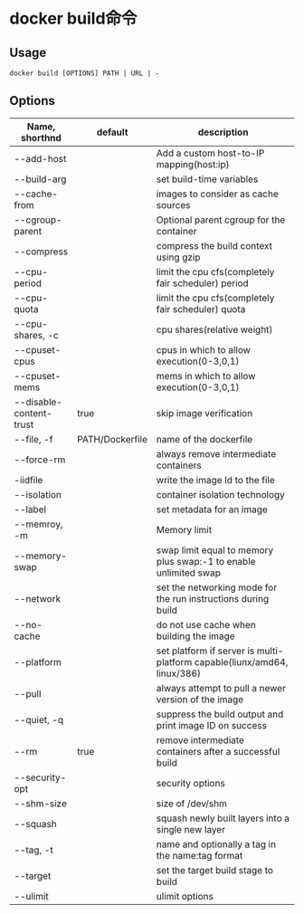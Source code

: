 # docker build命令
## Usage
```
docker build [OPTIONS] PATH | URL | -
```
## Options
|Name, shorthnd | default | description|
|---|---|---|
|--add-host||Add a custom host-to-IP mapping(host:ip)|
|--build-arg||set build-time variables|
|--cache-from ||images to consider as cache sources|
|--cgroup-parent||Optional parent cgroup for the container|
|--compress||compress the build context using gzip|
|--cpu-period||limit the cpu cfs(completely fair scheduler) period|
|--cpu-quota||limit the cpu cfs(completely fair scheduler) quota|
|--cpu-shares, -c ||cpu shares(relative weight)|
|--cpuset-cpus||cpus in which to allow execution(0-3,0,1)|
|--cpuset-mems||mems in which to allow execution(0-3,0,1)|
|--disable-content-trust|true|skip image verification|
|--file, -f|PATH/Dockerfile|name of the dockerfile |
|--force-rm||always remove intermediate containers|
|-iidfile||write the image Id to the file|
|--isolation||container isolation technology|
|--label||set metadata for an image|
|--memroy, -m ||Memory limit|
|--memory-swap||swap limit equal to memory plus swap:-1 to enable unlimited swap|
|--network||set the networking mode for the run instructions during build|
|--no-cache||do not use cache when building the image|
|--platform||set platform if server is multi-platform capable(liunx/amd64, linux/386)|
|--pull||always attempt to pull a newer version of the image|
|--quiet, -q||suppress the build output and print image ID on success|
|--rm|true|remove intermediate containers after a successful build|
|--security-opt||security options|
|--shm-size||size of /dev/shm|
|--squash||squash newly built layers into a single new layer|
|--tag, -t||name and optionally a tag in the name:tag format|
|--target||set the target build stage to build|
|--ulimit||ulimit options|
